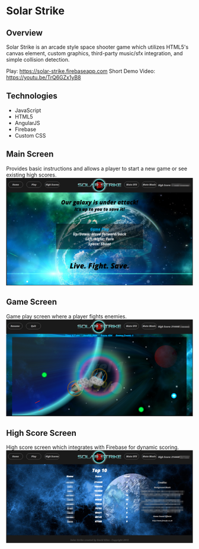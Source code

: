 # Solar Strike

## Overview
Solar Strike is an arcade style space shooter game which utilizes HTML5's canvas element, custom graphics, third-party music/sfx integration, and simple collision detection.

Play: https://solar-strike.firebaseapp.com
Short Demo Video: https://youtu.be/TrQ6GZx1yB8

## Technologies
* JavaScript
* HTML5
* AngularJS
* Firebase
* Custom CSS

## Main Screen
Provides basic instructions and allows a player to start a new game or see existing high scores.
![Solar Strike Main Screen](https://raw.githubusercontent.com/jairuzu/solarStrike/master/markdown/images/mainScreen.png "Solar Strike Main Screen")

## Game Screen
Game play screen where a player fights enemies.
![Solar Strike Game Screen](https://raw.githubusercontent.com/jairuzu/solarStrike/master/markdown/images/gameScreen.png "Solar Strike Game Screen")

## High Score Screen
High score screen which integrates with Firebase for dynamic scoring.
![Solar Strike High Score Screen](https://raw.githubusercontent.com/jairuzu/solarStrike/master/markdown/images/highScoreScreen.png "Solar Strike High Score Screen")
